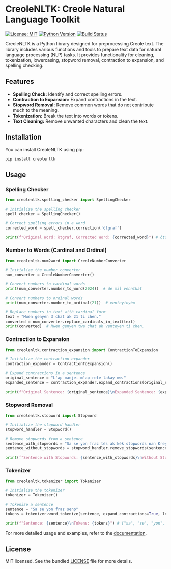 # CreoleNLTK: Creole Natural Language Toolkit

[![License: MIT](https://img.shields.io/badge/License-MIT-yellow.svg)](LICENSE)
[![Python Version](https://img.shields.io/badge/python-3.6%2B-blue)](https://www.python.org/downloads/)
[![Build Status](https://travis-ci.org/jcblanc2/CreoleNLTK.svg?branch=main)](https://travis-ci.org/jcblanc2/CreoleNLTK)

CreoleNLTK is a Python library designed for preprocessing Creole text. The library includes various functions and tools to prepare text data for natural language processing (NLP) tasks. It provides functionality for cleaning, tokenization, lowercasing, stopword removal, contraction to expansion, and spelling checking.

## Features

- **Spelling Check:** Identify and correct spelling errors.
- **Contraction to Expansion:** Expand contractions in the text.
- **Stopword Removal:** Remove common words that do not contribute much to the meaning.
- **Tokenization:** Break the text into words or tokens.
- **Text Cleaning:** Remove unwanted characters and clean the text.

## Installation

You can install CreoleNLTK using pip:

```bash
pip install creolenltk
```

## Usage

### Spelling Checker

````python
from creolenltk.spelling_checker import SpellingChecker

# Initialize the spelling checker
spell_checker = SpellingChecker()

# Correct spelling errors in a word
corrected_word = spell_checker.correction('òtgraf')

print(f"Original Word: òtgraf, Corrected Word: {corrected_word}") # òtograf
````

### Number to Words (Cardinal and Ordinal)

```python
from creolenltk.num2word import CreoleNumberConverter

# Initialize the number converter
num_converter = CreoleNumberConverter()

# Convert numbers to cardinal words
print(num_converter.number_to_word(2024))  # de mil venntkat

# Convert numbers to ordinal words
print(num_converter.number_to_ordinal(21))  # venteyinyèm

# Replace numbers in text with cardinal form
text = "Mwen genyen 3 chat ak 21 ti chen."
converted = num_converter.replace_cardinals_in_text(text)
print(converted)  # Mwen genyen twa chat ak venteyen ti chen.
```

### Contraction to Expansion

````python
from creolenltk.contraction_expansion import ContractionToExpansion

# Initialize the contraction expander
contraction_expander = ContractionToExpansion()

# Expand contractions in a sentence
original_sentence = "L'ap manje. m'ap rete lakay mw."
expanded_sentence = contraction_expander.expand_contractions(original_sentence)

print(f"Original Sentence: {original_sentence}\nExpanded Sentence: {expanded_sentence}") # li ap manje. mwen ap rete lakay mwen.
````

### Stopword Removal

````python
from creolenltk.stopword import Stopword

# Initialize the stopword handler
stopword_handler = Stopword()

# Remove stopwords from a sentence
sentence_with_stopwords = "Sa se yon fraz tès ak kèk stopwords nan Kreyòl Ayisyen."
sentence_without_stopwords = stopword_handler.remove_stopwords(sentence_with_stopwords)

print(f"Sentence with Stopwords: {sentence_with_stopwords}\nWithout Stopwords: {sentence_without_stopwords}") # fraz tès stopwords Kreyòl Ayisyen.
````

### Tokenizer

````python
from creolenltk.tokenizer import Tokenizer

# Initialize the tokenizer
tokenizer = Tokenizer()

# Tokenize a sentence
sentence = "Sa se yon fraz senp"
tokens = tokenizer.word_tokenize(sentence, expand_contractions=True, lowercase=True)

print(f"Sentence: {sentence}\nTokens: {tokens}") # ["sa", "se", "yon", "fraz", "senp"]
````
For more detailed usage and examples, refer to the [documentation](https://pypi.org/project/creolenltk/).

## License

MIT licensed. See the bundled [LICENSE](LICENSE) file for more details.

